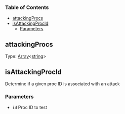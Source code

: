 <!-- Generated by documentation.js. Update this documentation by updating the source code. -->

### Table of Contents

-   [attackingProcs][1]
-   [isAttackingProcId][2]
    -   [Parameters][3]

## attackingProcs

Type: [Array][4]&lt;[string][5]>

## isAttackingProcId

Determine if a given proc ID is associated with an attack

### Parameters

-   `id`  Proc ID to test

[1]: #attackingprocs

[2]: #isattackingprocid

[3]: #parameters

[4]: https://developer.mozilla.org/docs/Web/JavaScript/Reference/Global_Objects/Array

[5]: https://developer.mozilla.org/docs/Web/JavaScript/Reference/Global_Objects/String
